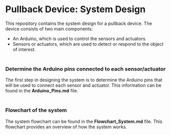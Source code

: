 # Pullback Device: System Design
This repository contains the system design for a pullback device. The device consists of two main components:
- An Arduino, which is used to control the sensors and actuators.
- Sensors or actuators, which are used to detect or respond to the object of interest.

### <br/> Determine the Arduino pins connected to each sensor/actuator
The first step in designing the system is to determine the Arduino pins that will be used to connect each sensor and actuator. This information can be found in the **Arduino_Pins.md** file.

### <br/> Flowchart of the system
The system flowchart can be found in the **Flowchart_System.md** file. This flowchart provides an overview of how the system works.
